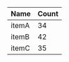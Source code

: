<table>
  <thead>
    <tr>
      <th>Name</th>
      <th>Count</th>
    </tr>
  </thead>
  <tbody>
    <tr>
      <td>itemA</td>
      <td>34</td>
    </tr>
    <tr>
      <td>itemB</td>
      <td>42</td>
    </tr>
    <tr>
      <td>itemC</td>
      <td>35</td>
    </tr>
  </tbody>
</table>
